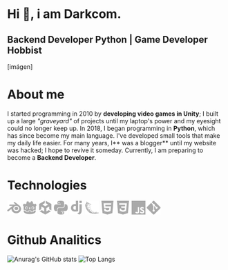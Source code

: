 # Hi 👋, i am Darkcom.
## Backend Developer Python | Game Developer Hobbist

[imágen]

# About me

I started programming in 2010 by **developing video games in Unity**; I built up a large *"graveyard"* of projects until my laptop's power and my eyesight could no longer keep up. In 2018, I began programming in **Python**, which has since become my main language. I've developed small tools that make my daily life easier. For many years, I** was a blogger** until my website was hacked; I hope to revive it someday. Currently, I am preparing to become a **Backend Developer**.

# Technologies

<div class=techs>
<img style="width:32px;"src="src/blender.svg" alt="Blender">
<img style="width:32px;"src="src/godotengine.svg" alt="Godot">
<img style="width:32px;"src="src/unity.svg" alt="Unity">
<img style="width:32px;"src="src/python.svg" alt="Python">
<img style="width:32px;"src="src/django.svg" alt="Django">
<img style="width:32px;"src="src/flask.svg" alt="Flask">
<img style="width:32px;"src="src/html5.svg" alt="HTML5">
<img style="width:32px;"src="src/css3.svg" alt="CSS3">
<img style="width:32px;"src="src/javascript.svg" alt="Javascript">
<img style="width:32px;"src="src/git.svg" alt="Git">

</div>

# Github Analitics

![Anurag's GitHub stats](https://github-readme-stats.vercel.app/api?username=Darkcom-Dev&show_icons=true&theme=transparent)
![Top Langs](https://github-readme-stats.vercel.app/api/top-langs/?username=Darkcom-Dev&layout=compact&theme=transparent)